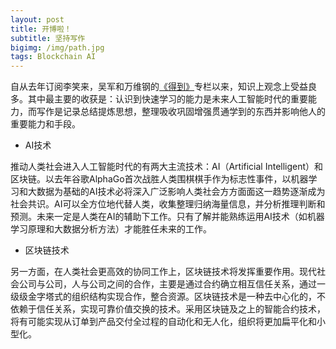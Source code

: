 ```yaml
---
layout: post
title: 开博啦！
subtitle: 坚持写作
bigimg: /img/path.jpg
tags: Blockchain AI
---
```


自从去年订阅李笑来，吴军和万维钢的[《得到》](https://www.igetget.com)专栏以来，知识上观念上受益良多。其中最主要的收获是：认识到快速学习的能力是未来人工智能时代的重要能力，而写作是记录总结提炼思想，整理吸收巩固增强贯通学到的东西并影响他人的重要能力和手段。

* AI技术

推动人类社会进入人工智能时代的有两大主流技术：AI（Artificial Intelligent）和区块链。以去年谷歌AlphaGo首次战胜人类围棋棋手作为标志性事件，以机器学习和大数据为基础的AI技术必将深入广泛影响人类社会方方面面这一趋势逐渐成为社会共识。AI可以全方位地代替人类，收集整理归纳海量信息，并分析推理判断和预测。未来一定是人类在AI的辅助下工作。只有了解并能熟练运用AI技术（如机器学习原理和大数据分析方法）才能胜任未来的工作。

* 区块链技术

另一方面，在人类社会更高效的协同工作上，区块链技术将发挥重要作用。现代社会公司与公司，人与公司之间的合作，主要是通过合约确立相互信任关系，通过一级级金字塔式的组织结构实现合作，整合资源。区块链技术是一种去中心化的，不依赖于信任关系，实现可靠价值交换的技术。采用区块链及之上的智能合约技术，将有可能实现从订单到产品交付全过程的自动化和无人化，组织将更加扁平化和小型化。


